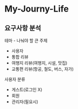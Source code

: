 # My-Journy-Life


## 요구사항 분석

테마 - 나눠야 할 큰 주제

 - 사용자
 - 통합 리뷰
 - 여행지 리뷰(여행지, 시설, 맛집)
 - 교통편 리뷰(항공, 철도, 버스, 자가)

사용자 분류

 - 게스트(로그인 X)
 - 회원
 - 관리자(필요시)
